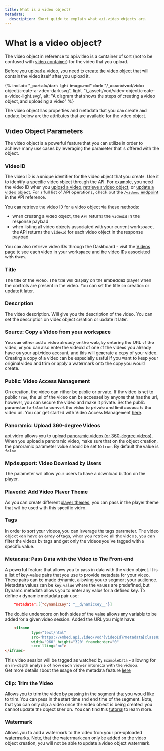 ```yaml
---
title: What is a video object?
metadata:
  description: Short guide to explain what api.video objects are.
---
```


# What is a video object?

The video object in reference to api.video is a container of sort (not to be confused with [video container](https://headendinfo.com/video-container/)) for the video that you upload.

Before you [upload a video](/reference/api/Videos#upload-a-video), you need to [create the video object](/reference/api/Videos#create-a-video-object) that will contain the video itself after you upload it. 

{% include "_partials/dark-light-image.md" dark: "/_assets/vod/video-object/create-a-video-dark.svg", light: "/_assets/vod/video-object/create-a-video-light.svg", alt: "A diagram that shows the steps of creating a video object, and uploading a video"  %}

The video object has properties and metadata that you can create and update, below are the attributes that are available for the video object.

## Video Object Parameters

The video object is a powerful feature that you can utilize in order to achieve many use cases by leveraging the parameter that is offered with the object.

### Video ID

The video ID is a unique identifier for the video object that you create. Use it to identify a specific video object through the API. For example, you need the video ID when you [upload a video](https://docs.api.video/reference/api/Videos#upload-a-video), [retrieve a video object](https://docs.api.video/reference/api/Videos#retrieve-a-video-object), or [update a video object](https://docs.api.video/reference/api/Videos#update-a-video-object). For a full list of API operations, check out the [`/videos` endpoint](https://docs.api.video/reference/api/Videos) in the API reference.

You can retrieve the video ID for a video object via these methods:

* when creating a video object, the API returns the `videoId` in the response payload
* when listing all video objects associated with your current workspace, the API returns the `videoId` for each video object in the response payload

You can also retrieve video IDs through the Dashboard - visit the [Videos page](https://dashboard.api.video/videos) to see each video in your workspace and the video IDs associated with them.


### Title

The title of the video. The title will display on the embedded player when the controls are present in the video. You can set the title on creation or update it later.

### Description

The video description. Will give you the description of the video. You can set the description on video object creation or update it later.

### Source: Copy a Video from your workspace

You can either add a video already on the web, by entering the URL of the video, or you can also enter the videoId of one of the videos you already have on your api.video account, and this will generate a copy of your video. Creating a copy of a video can be especially useful if you want to keep your original video and trim or apply a watermark onto the copy you would create.

### Public: Video Access Management

On creation, the video can either be public or private. If the video is set to public `true`, the url of the video can be accessed by anyone that has the url, however, you can secure the video and make it private. Set the public parameter to `false` to convert the video to private and limit access to the video url. You can get started with Video Access Management [here](/delivery-analytics/video-privacy-access-management).

### Panoramic: Upload 360-degree Videos

api.video allows you to upload [panoramic videos (or 360-degree videos)](https://en.wikipedia.org/wiki/360-degree_video). When you upload a panoramic video, make sure that on the object creation, the panoramic parameter value should be set to `true`. By default the value is `false`

### Mp4support: Video Download by Users

The parameter will allow your users to have a download button on the player.

### PlayerId: Add Video Player Theme

As you can create different [player themes](/reference/api/Player-Themes), you can pass in the player theme that will be used with this specific video.

### Tags

In order to sort your videos, you can leverage the tags parameter. The video object can have an array of tags, when you retrieve all the videos, you can filter the videos by tags and get only the videos you've tagged with a specific value.

### Metadata: Pass Data with the Video to The Front-end

A powerful feature that allows you to pass in data with the video object. It is a list of key-value pairs that you use to provide metadata for your video. These pairs can be made dynamic, allowing you to segment your audience.  
Metadata values can be `key:value` where the values are predefined, but Dynamic metadata allows you to enter any value for a defined key. To define a dynamic metadata pair use:

```json
    "metadata":[{"dynamicKey": "__dynamicKey__"}]
```

The double underscore on both sides of the value allows any variable to be added for a given video session. Added the URL you might have:

```html
    <iframe
            type="text/html"
            src="https://embed.api.video/vod/{videoId}?metadata[classUserName]=ExampleData" 
            width="960" height="320" frameborder="0"
            scrollling="no">
</iframe>
```

This video session will be tagged as watched by `ExampleData` - allowing for an in-depth analysis of how each viewer interacts with the videos.  
Get more details about the usage of the metadata feature [here](https://api.video/blog/endpoints/dynamic-metadata/)

### Clip: Trim the Video

Allows you to trim the video by passing in the segment that you would like to trim. You can pass in the start time and end time of the segment. Note, that you can only clip a video once the video object is being created, you cannot update the object later on. You can find this [tutorial](https://api.video/blog/tutorials/how-to-create-a-video-clip/) to learn more.

### Watermark

Allows you to add a watermark to the video from your pre-uploaded [watermarks](/reference/api/Watermarks). Note, that the watermark can only be added on the video object creation, you will not be able to update a video object watermark.